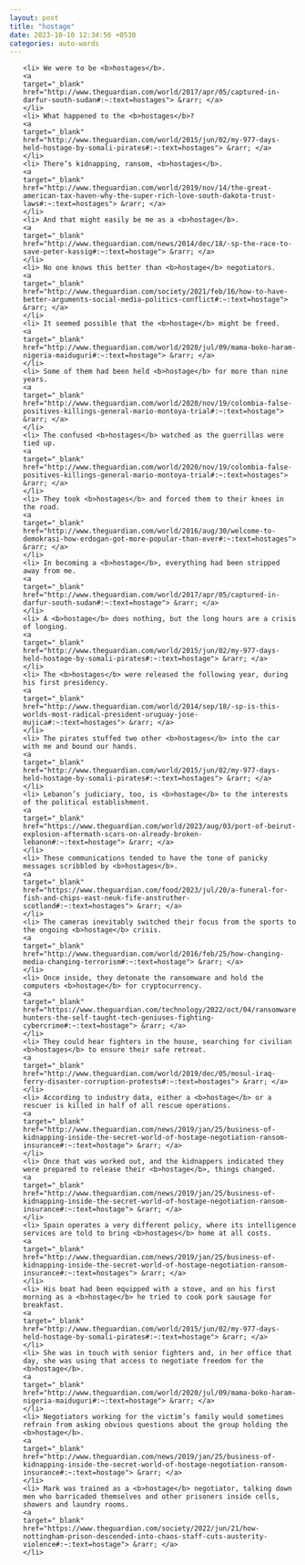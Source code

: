 ```yaml
---
layout: post
title: "hostage"
date: 2023-10-10 12:34:56 +0530
categories: auto-words
---
```

<ol>

    <li> We were to be <b>hostages</b>.
    <a 
    target="_blank" 
    href="http://www.theguardian.com/world/2017/apr/05/captured-in-darfur-south-sudan#:~:text=hostages"> &rarr; </a>
    </li>
    <li> What happened to the <b>hostages</b>?
    <a 
    target="_blank" 
    href="http://www.theguardian.com/world/2015/jun/02/my-977-days-held-hostage-by-somali-pirates#:~:text=hostages"> &rarr; </a>
    </li>
    <li> There’s kidnapping, ransom, <b>hostages</b>.
    <a 
    target="_blank" 
    href="http://www.theguardian.com/world/2019/nov/14/the-great-american-tax-haven-why-the-super-rich-love-south-dakota-trust-laws#:~:text=hostages"> &rarr; </a>
    </li>
    <li> And that might easily be me as a <b>hostage</b>.
    <a 
    target="_blank" 
    href="http://www.theguardian.com/news/2014/dec/18/-sp-the-race-to-save-peter-kassig#:~:text=hostage"> &rarr; </a>
    </li>
    <li> No one knows this better than <b>hostage</b> negotiators.
    <a 
    target="_blank" 
    href="http://www.theguardian.com/society/2021/feb/16/how-to-have-better-arguments-social-media-politics-conflict#:~:text=hostage"> &rarr; </a>
    </li>
    <li> It seemed possible that the <b>hostage</b> might be freed.
    <a 
    target="_blank" 
    href="http://www.theguardian.com/world/2020/jul/09/mama-boko-haram-nigeria-maiduguri#:~:text=hostage"> &rarr; </a>
    </li>
    <li> Some of them had been held <b>hostage</b> for more than nine years.
    <a 
    target="_blank" 
    href="http://www.theguardian.com/world/2020/nov/19/colombia-false-positives-killings-general-mario-montoya-trial#:~:text=hostage"> &rarr; </a>
    </li>
    <li> The confused <b>hostages</b> watched as the guerrillas were tied up.
    <a 
    target="_blank" 
    href="http://www.theguardian.com/world/2020/nov/19/colombia-false-positives-killings-general-mario-montoya-trial#:~:text=hostages"> &rarr; </a>
    </li>
    <li> They took <b>hostages</b> and forced them to their knees in the road.
    <a 
    target="_blank" 
    href="http://www.theguardian.com/world/2016/aug/30/welcome-to-demokrasi-how-erdogan-got-more-popular-than-ever#:~:text=hostages"> &rarr; </a>
    </li>
    <li> In becoming a <b>hostage</b>, everything had been stripped away from me.
    <a 
    target="_blank" 
    href="http://www.theguardian.com/world/2017/apr/05/captured-in-darfur-south-sudan#:~:text=hostage"> &rarr; </a>
    </li>
    <li> A <b>hostage</b> does nothing, but the long hours are a crisis of longing.
    <a 
    target="_blank" 
    href="http://www.theguardian.com/world/2015/jun/02/my-977-days-held-hostage-by-somali-pirates#:~:text=hostage"> &rarr; </a>
    </li>
    <li> The <b>hostages</b> were released the following year, during his first presidency.
    <a 
    target="_blank" 
    href="http://www.theguardian.com/world/2014/sep/18/-sp-is-this-worlds-most-radical-president-uruguay-jose-mujica#:~:text=hostages"> &rarr; </a>
    </li>
    <li> The pirates stuffed two other <b>hostages</b> into the car with me and bound our hands.
    <a 
    target="_blank" 
    href="http://www.theguardian.com/world/2015/jun/02/my-977-days-held-hostage-by-somali-pirates#:~:text=hostages"> &rarr; </a>
    </li>
    <li> Lebanon’s judiciary, too, is <b>hostage</b> to the interests of the political establishment.
    <a 
    target="_blank" 
    href="https://www.theguardian.com/world/2023/aug/03/port-of-beirut-explosion-aftermath-scars-on-already-broken-lebanon#:~:text=hostage"> &rarr; </a>
    </li>
    <li> These communications tended to have the tone of panicky messages scribbled by <b>hostages</b>.
    <a 
    target="_blank" 
    href="https://www.theguardian.com/food/2023/jul/20/a-funeral-for-fish-and-chips-east-neuk-fife-anstruther-scotland#:~:text=hostages"> &rarr; </a>
    </li>
    <li> The cameras inevitably switched their focus from the sports to the ongoing <b>hostage</b> crisis.
    <a 
    target="_blank" 
    href="http://www.theguardian.com/world/2016/feb/25/how-changing-media-changing-terrorism#:~:text=hostage"> &rarr; </a>
    </li>
    <li> Once inside, they detonate the ransomware and hold the computers <b>hostage</b> for cryptocurrency.
    <a 
    target="_blank" 
    href="https://www.theguardian.com/technology/2022/oct/04/ransomware-hunters-the-self-taught-tech-geniuses-fighting-cybercrime#:~:text=hostage"> &rarr; </a>
    </li>
    <li> They could hear fighters in the house, searching for civilian <b>hostages</b> to ensure their safe retreat.
    <a 
    target="_blank" 
    href="http://www.theguardian.com/world/2019/dec/05/mosul-iraq-ferry-disaster-corruption-protests#:~:text=hostages"> &rarr; </a>
    </li>
    <li> According to industry data, either a <b>hostage</b> or a rescuer is killed in half of all rescue operations.
    <a 
    target="_blank" 
    href="http://www.theguardian.com/news/2019/jan/25/business-of-kidnapping-inside-the-secret-world-of-hostage-negotiation-ransom-insurance#:~:text=hostage"> &rarr; </a>
    </li>
    <li> Once that was worked out, and the kidnappers indicated they were prepared to release their <b>hostage</b>, things changed.
    <a 
    target="_blank" 
    href="http://www.theguardian.com/news/2019/jan/25/business-of-kidnapping-inside-the-secret-world-of-hostage-negotiation-ransom-insurance#:~:text=hostage"> &rarr; </a>
    </li>
    <li> Spain operates a very different policy, where its intelligence services are told to bring <b>hostages</b> home at all costs.
    <a 
    target="_blank" 
    href="http://www.theguardian.com/news/2019/jan/25/business-of-kidnapping-inside-the-secret-world-of-hostage-negotiation-ransom-insurance#:~:text=hostages"> &rarr; </a>
    </li>
    <li> His boat had been equipped with a stove, and on his first morning as a <b>hostage</b> he tried to cook pork sausage for breakfast.
    <a 
    target="_blank" 
    href="http://www.theguardian.com/world/2015/jun/02/my-977-days-held-hostage-by-somali-pirates#:~:text=hostage"> &rarr; </a>
    </li>
    <li> She was in touch with senior fighters and, in her office that day, she was using that access to negotiate freedom for the <b>hostage</b>.
    <a 
    target="_blank" 
    href="http://www.theguardian.com/world/2020/jul/09/mama-boko-haram-nigeria-maiduguri#:~:text=hostage"> &rarr; </a>
    </li>
    <li> Negotiators working for the victim’s family would sometimes refrain from asking obvious questions about the group holding the <b>hostage</b>.
    <a 
    target="_blank" 
    href="http://www.theguardian.com/news/2019/jan/25/business-of-kidnapping-inside-the-secret-world-of-hostage-negotiation-ransom-insurance#:~:text=hostage"> &rarr; </a>
    </li>
    <li> Mark was trained as a <b>hostage</b> negotiator, talking down men who barricaded themselves and other prisoners inside cells, showers and laundry rooms.
    <a 
    target="_blank" 
    href="https://www.theguardian.com/society/2022/jun/21/how-nottingham-prison-descended-into-chaos-staff-cuts-austerity-violence#:~:text=hostage"> &rarr; </a>
    </li>